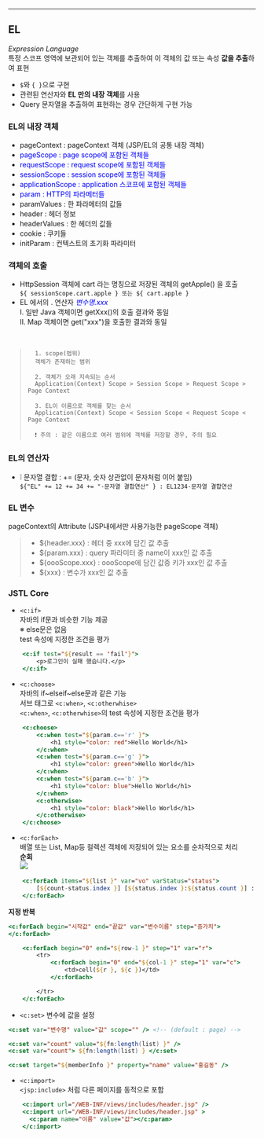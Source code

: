 ___
## EL
_Expression Language_<br>
특정 스코프 영역에 보관되어 있는 객체를 추출하여 이 객체의 값 또는 속성 **값을 추출**하여 표현
- `$`와 `{ }`으로 구현
- 관련된 연산자와 **EL 만의 내장 객체**를 사용
- Query 문자열을 추출하여 표현하는 경우 간단하게 구현 가능

### EL의 내장 객체
- pageContext : pageContext 객체 (JSP/EL의 공통 내장 객체)
- <span style="color:blue"> pageScope : page scope에 포함된 객체들</span>
- <span style="color:blue"> requestScope : request scope에 포함된 객체들</span>
- <span style="color:blue"> sessionScope : session scope에 포함된 객체들</span>
- <span style="color:blue"> applicationScope : application 스코프에 포함된 객체들</span>
- <span style="color:blue"> param : HTTP의 파라메터들</span>
- paramValues : 한 파라메터의 값들
- header : 헤더 정보
- headerValues : 한 헤더의 값들
- cookie : 쿠키들
- initParam : 컨텍스트의 초기화 파라미터

### 객체의 호출

- HttpSession 객체에 cart 라는 명칭으로 저장된 객체의 getApple() 을 호출<br>
`${ sessionScope.cart.apple } 또는 ${ cart.apple }`
- EL 에서의 . 연산자
<span style="color: blue;">_변수명.xxx_</span><br>
Ⅰ. 일반 Java 객체이면 getXxx()의 호출 결과와 동일<br>
Ⅱ. Map 객체이면 get("xxx")을 호출한 결과와 동일<br>

<br>

>       1. scope(범위)
>       객체가 존재하는 범위
>       
>       2. 객체가 오래 지속되는 순서
>       Application(Context) Scope > Session Scope > Request Scope > Page Context
>       
>       3. EL이 이름으로 객체를 찾는 순서
>       Application(Context) Scope < Session Scope < Request Scope < Page Context
>       
>       ❗ 주의 : 같은 이름으로 여러 범위에 객체를 저장할 경우, 주의 필요


### EL의 연산자
- ❕ 문자열 결합 : += (문자, 숫자 상관없이 문자처럼 이어 붙임)<br>
`${"EL" += 12 += 34 += "-문자열 결합연산" } : EL1234-문자열 결합연산`

### EL 변수
pageContext의 Attribute (JSP내에서만 사용가능한 pageScope 객체)


> - ${header.xxx} : 헤더 중 xxx에 담긴 값 추출
> - ${param.xxx} : query 파라미터 중 name이 xxx인 값 추출
> - ${oooScope.xxx} : oooScope에 담긴 값중 키가 xxx인 값 추출
> - ${xxx} : 변수가 xxx인 값 추출

### JSTL Core
- `<c:if>`<br>
자바의 if문과 비슷한 기능 제공<br>
※ else문은 없음<br>
test 속성에 지정한 조건을 평가
```jsp
	<c:if test="${result == 'fail'}">
		<p>로그인이 실패 했습니다.</p>
	</c:if>
```

- `<c:choose>`<br>
자바의 if~elseif~else문과 같은 기능<br>
서브 태그로 `<c:when>`, `<c:otherwhise>`<br>
`<c:when>`, `<c:otherwhise>`의 test 속성에 지정한 조건을 평가
```jsp
	<c:choose>
		<c:when test="${param.c=='r' }">
			<h1 style="color: red">Hello World</h1>
		</c:when>
		<c:when test="${param.c=='g' }">
			<h1 style="color: green">Hello World</h1>
		</c:when>
		<c:when test="${param.c=='b' }">
			<h1 style="color: blue">Hello World</h1>
		</c:when>
		<c:otherwise>
			<h1 style="color: black">Hello World</h1>
		</c:otherwise>
	</c:choose>
```

- `<c:forEach>`<br>
배열 또는 List, Map등 컬렉션 객체에 저장되어 있는 요소를 순차적으로 처리<br>
**순회**<br>
![](https://images.velog.io/images/98kimjh/post/45b1a2af-9413-4665-98b5-1f7090414c1e/image.png)

```jsp
	<c:forEach items="${list }" var="vo" varStatus="status">
		[${count-status.index }] [${status.index }:${status.count }] : ${vo.no } : ${vo.name } <br />
	</c:forEach>
```
**지정 반복**
```jsp
<c:forEach begin="시작값" end="끝값" var="변수이름" step="증가치">
</c:forEach>
```
```jsp
	<c:forEach begin="0" end="${row-1 }" step="1" var="r">
		<tr>
			<c:forEach begin="0" end="${col-1 }" step="1" var="c">
				<td>cell(${r }, ${c })</td>
			</c:forEach>

		</tr>
	</c:forEach>
```

- `<c:set>`
변수에 값을 설정
```jsp
<c:set var="변수명" value="값" scope="" /> <!-- (default : page) -->
```
```jsp
<c:set var="count" value="${fn:length(list) }" />
<c:set var="count"> ${fn:length(list) } </c:set>
```
```jsp
<c:set target="${memberInfo }" property="name" value="홍길동" />
```

- `<c:import>`<br>
`<jsp:include>` 처럼 다른 페이지를 동적으로 포함
```jsp
	<c:import url="/WEB-INF/views/includes/header.jsp" />
	<c:import url="/WEB-INF/views/includes/header.jsp" >
	  <c:param name="이름" value="값"></c:param>
	</c:import>
```
